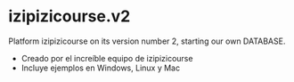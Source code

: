 # izipizicourse.v2
Platform izipizicourse on its version number 2, starting our own DATABASE.

* Creado por el increíble equipo de izipizicourse
* Incluye ejemplos en Windows, Linux y Mac